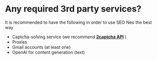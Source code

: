 # Any required 3rd party services?

It is recommended to have the following in order to use SEO Neo the best way

* Captcha-solving service (we recommend [**2captcha API**](https://l.facebook.com/l.php?u=https%3A%2F%2Fseo-autopilot.eu%2Fgoto%2F2captcha%2F%3Ffbclid%3DIwAR2a9zTw-Y5JCEJJzOb4z\_wnabEJagvilp5lJlzbEMvVSdzi5aKML8VWzDk\&h=AT0DOwvxyZUIfU-BxsWbOwruKTVyBNFBwWA37LmRaunFEswVWvusS9pY9XxyiqtZkOYGxSa-2iNVwSIvZOq7Ndvz3O4GPuV5raZ2sKAncGBDlVZNxDzR2vF\_loDUyrADEnWz&\_\_tn\_\_=-U-UK-R\&c\[0]=AT3RLQsclqB3-ntVr4Loox-e8\_3eORLwQgfXjXOfI0hQt5wphGyDKPOlOGnmFhQQSVSB-Drga1KZINuaQtwiJNH7JC8S5Vy2Elta1nHIM4oGZ08JOGZl6w2c0GVQkxBQJrnrcZkpJYGjqe0tPxyqseM3xrsYIkwb8AntEiZBUbo\_g8MG0WQMR3om7wWpaBVHWsYQLLco38ouQgYPDXM) )
* Proxies
* Gmail accounts (at least one)
* OpenAI for content generation (text)
